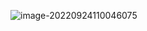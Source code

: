 ![image-20220924110046075](C:\Users\黄耿\AppData\Roaming\Typora\typora-user-images\image-20220924110046075.png)